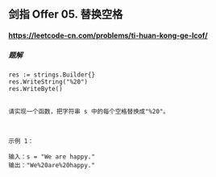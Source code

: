 ## 剑指 Offer 05. 替换空格

#### https://leetcode-cn.com/problems/ti-huan-kong-ge-lcof/
##### 题解
```
res := strings.Builder{}
res.WriteString("%20")
res.WriteByte()
```

```

请实现一个函数，把字符串 s 中的每个空格替换成"%20"。

 

示例 1：

输入：s = "We are happy."
输出："We%20are%20happy."
```
